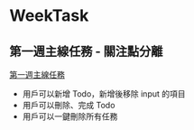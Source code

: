 # WeekTask
## 第一週主線任務 - 關注點分離

[第一週主線任務]( #)


- 用戶可以新增 Todo，新增後移除 input 的項目
- 用戶可以刪除、完成 Todo
- 用戶可以一鍵刪除所有任務


